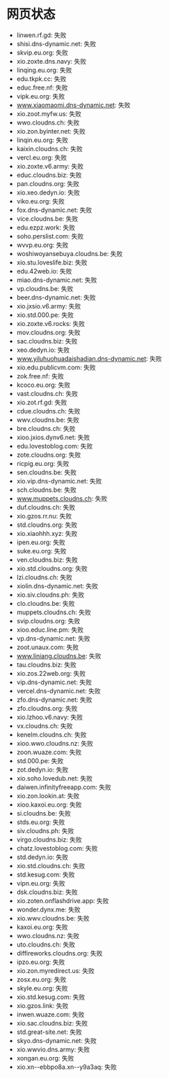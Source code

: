 # 网页状态
- linwen.rf.gd: 失败
- shisi.dns-dynamic.net: 失败
- skvip.eu.org: 失败
- xio.zoxte.dns.navy: 失败
- linqing.eu.org: 失败
- edu.tkpk.cc: 失败
- educ.free.nf: 失败
- vipk.eu.org: 失败
- www.xiaomaomi.dns-dynamic.net: 失败
- xio.zoot.myfw.us: 失败
- wwo.cloudns.ch: 失败
- xio.zon.byinter.net: 失败
- linqin.eu.org: 失败
- kaixin.cloudns.ch: 失败
- vercl.eu.org: 失败
- xio.zoxte.v6.army: 失败
- educ.cloudns.biz: 失败
- pan.cloudns.org: 失败
- xio.xeo.dedyn.io: 失败
- viko.eu.org: 失败
- fox.dns-dynamic.net: 失败
- vice.cloudns.be: 失败
- edu.ezpz.work: 失败
- soho.perslist.com: 失败
- wvvp.eu.org: 失败
- woshiwoyansebuya.cloudns.be: 失败
- xio.stu.loveslife.biz: 失败
- edu.42web.io: 失败
- miao.dns-dynamic.net: 失败
- vp.cloudns.be: 失败
- beer.dns-dynamic.net: 失败
- xio.jxsio.v6.army: 失败
- xio.std.000.pe: 失败
- xio.zoxte.v6.rocks: 失败
- mov.cloudns.org: 失败
- sac.cloudns.biz: 失败
- xeo.dedyn.io: 失败
- www.yiluhuohuadaishadian.dns-dynamic.net: 失败
- xio.edu.publicvm.com: 失败
- zok.free.nf: 失败
- kcoco.eu.org: 失败
- vast.cloudns.ch: 失败
- xio.zot.rf.gd: 失败
- cdue.cloudns.ch: 失败
- wwv.cloudns.be: 失败
- bre.cloudns.ch: 失败
- xioo.jxios.dynv6.net: 失败
- edu.lovestoblog.com: 失败
- zote.cloudns.org: 失败
- ricpig.eu.org: 失败
- sen.cloudns.be: 失败
- xio.vip.dns-dynamic.net: 失败
- sch.cloudns.be: 失败
- www.muppets.cloudns.ch: 失败
- duf.cloudns.ch: 失败
- xio.gzos.rr.nu: 失败
- std.cloudns.org: 失败
- xio.xiaohhh.xyz: 失败
- ipen.eu.org: 失败
- suke.eu.org: 失败
- ven.cloudns.biz: 失败
- xio.std.cloudns.org: 失败
- lzi.cloudns.ch: 失败
- xiolin.dns-dynamic.net: 失败
- xio.siv.cloudns.ph: 失败
- clo.cloudns.be: 失败
- muppets.cloudns.ch: 失败
- svip.cloudns.org: 失败
- xioo.educ.line.pm: 失败
- vp.dns-dynamic.net: 失败
- zoot.unaux.com: 失败
- www.liniang.cloudns.be: 失败
- tau.cloudns.biz: 失败
- xio.zos.22web.org: 失败
- vip.dns-dynamic.net: 失败
- vercel.dns-dynamic.net: 失败
- zfo.dns-dynamic.net: 失败
- zfo.cloudns.org: 失败
- xio.lzhoo.v6.navy: 失败
- vx.cloudns.ch: 失败
- kenelm.cloudns.ch: 失败
- xioo.wwo.cloudns.nz: 失败
- zoon.wuaze.com: 失败
- std.000.pe: 失败
- zot.dedyn.io: 失败
- xio.soho.lovedub.net: 失败
- daiwen.infinityfreeapp.com: 失败
- xio.zon.lookin.at: 失败
- xioo.kaxoi.eu.org: 失败
- si.cloudns.be: 失败
- stds.eu.org: 失败
- siv.cloudns.ph: 失败
- virgo.cloudns.biz: 失败
- chatz.lovestoblog.com: 失败
- std.dedyn.io: 失败
- xio.std.cloudns.ch: 失败
- std.kesug.com: 失败
- vipn.eu.org: 失败
- dsk.cloudns.biz: 失败
- xio.zoten.onflashdrive.app: 失败
- wonder.dynx.me: 失败
- xio.wwv.cloudns.be: 失败
- kaxoi.eu.org: 失败
- wwo.cloudns.nz: 失败
- uto.cloudns.ch: 失败
- diffireworks.cloudns.org: 失败
- ipzo.eu.org: 失败
- xio.zon.myredirect.us: 失败
- zosx.eu.org: 失败
- skyle.eu.org: 失败
- xio.std.kesug.com: 失败
- xio.gzos.link: 失败
- inwen.wuaze.com: 失败
- xio.sac.cloudns.biz: 失败
- std.great-site.net: 失败
- skyo.dns-dynamic.net: 失败
- xio.wwvio.dns.army: 失败
- xongan.eu.org: 失败
- xio.xn--ebbpo8a.xn--y9a3aq: 失败
